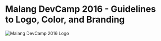# Malang DevCamp 2016 - Guidelines to Logo, Color, and Branding

![Malang DevCamp 2016 Logo](https://dl.dropboxusercontent.com/s/n1w6sg1w51dm6yi/square-full-color.png?dl=0)

